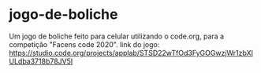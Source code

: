 # jogo-de-boliche

Um jogo de boliche feito para celular utilizando o code.org, para a competição "Facens code 2020". 
link do jogo: https://studio.code.org/projects/applab/STSD22wTfOd3FyGOGwzjWr1zbXIULdba3718b78JV5I
